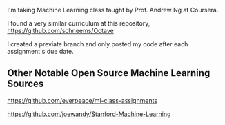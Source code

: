 I'm taking Machine Learning class taught by Prof. Andrew Ng at Coursera. 

I found a very similar curriculum at this repository, https://github.com/schneems/Octave

I created a previate branch and only posted my code after each assignment's due date.

## Other Notable Open Source Machine Learning Sources

https://github.com/everpeace/ml-class-assignments

https://github.com/joewandy/Stanford-Machine-Learning

